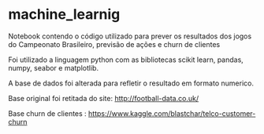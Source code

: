 # machine_learnig
Notebook contendo o código utilizado para prever os resultados dos jogos do Campeonato Brasileiro, previsão de ações e churn de clientes

Foi utilizado a linguagem python com as bibliotecas scikit learn, pandas, numpy, seabor e matplotlib.

A base de dados foi alterada para refletir o resultado em formato numerico.

Base original foi retitada do site: http://football-data.co.uk/

Base churn de clientes : https://www.kaggle.com/blastchar/telco-customer-churn

